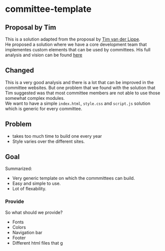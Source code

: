 # committee-template

## Proposal by Tim
This is a solution adapted from the proposal by [Tim van der Lippe](https://github.com/TimvdLippe).  
He proposed a solution where we have a core development team that implementes custom elements that can be used by committees. His full analysis and vision can be found [here](https://github.com/WISVCH/committee-website-vision/blob/master/README.md)  

## Changed
This is a very good analysis and there is a lot that can be improved in the committee websites. But one problem that we found with the solution that Tim suggested was that most committee members are not able to use those somewhat complex modules.  
We want to have a simple `index.html`, `style.css` and `script.js` solution which is generic for every committee.

## Problem
- takes too much time to build one every year
- Style varies over the different sites.

## Goal
Summarized: 
- Very generic template on which the commmittees can build. 
- Easy and simple to use.
- Lot of flexability. 

### Provide
So what should we provide?
- Fonts
- Colors
- Navigation bar
- Footer
- Different html files that g

